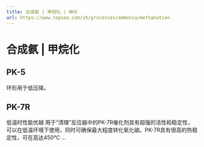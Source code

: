 ```yaml
---
title: 合成氨 | 甲烷化 | NH3
url: https://www.topsoe.com/zh/processes/ammonia/methanation
---
```


# 合成氨 | 甲烷化

## PK-5

环形用于低压降。

## PK-7R

低温时性能优越 用于“清理”反应器中的PK-7R催化剂具有超强的活性和稳定性，可以在低温环境下使用，同时可确保最大程度转化氧化碳。PK-7R具有很高的热稳定性，可在高达450°C ...